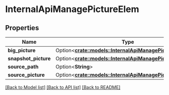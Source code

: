 # InternalApiManagePictureElem

## Properties

Name | Type | Description | Notes
------------ | ------------- | ------------- | -------------
**big_picture** | Option<[**crate::models::InternalApiManagePictureBaseInfo**](InternalApiManagePictureBaseInfo.md)> |  | [optional]
**snapshot_picture** | Option<[**crate::models::InternalApiManagePictureBaseInfo**](InternalApiManagePictureBaseInfo.md)> |  | [optional]
**source_path** | Option<**String**> |  | [optional]
**source_picture** | Option<[**crate::models::InternalApiManagePictureBaseInfo**](InternalApiManagePictureBaseInfo.md)> |  | [optional]

[[Back to Model list]](../README.md#documentation-for-models) [[Back to API list]](../README.md#documentation-for-api-endpoints) [[Back to README]](../README.md)


